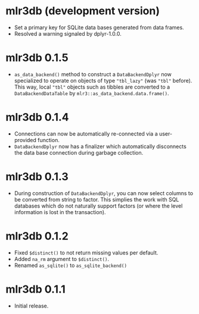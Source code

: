 # mlr3db (development version)

* Set a primary key for SQLite data bases generated from data frames.
* Resolved a warning signaled by dplyr-1.0.0.

# mlr3db 0.1.5

* `as_data_backend()` method to construct a `DataBackendDplyr` now specialized
  to operate on objects of type `"tbl_lazy"` (was `"tbl"` before). This way,
  local `"tbl"` objects such as tibbles are converted to a
  `DataBackendDataTable` by `mlr3::as_data_backend.data.frame()`.

# mlr3db 0.1.4

* Connections can now be automatically re-connected via a user-provided function.
* `DataBackendDplyr` now has a finalizer which automatically disconnects the
  data base connection during garbage collection.

# mlr3db 0.1.3

* During construction of `DataBackendDplyr`, you can now select columns to be
  converted from string to factor. This simplies the work with SQL databases
  which do not naturally support factors (or where the level information is
  lost in the transaction).

# mlr3db 0.1.2

* Fixed `$distinct()` to not return missing values per default.
* Added `na_rm` argument to `$distinct()`.
* Renamed `as_sqlite()` to `as_sqlite_backend()`

# mlr3db 0.1.1

* Initial release.
